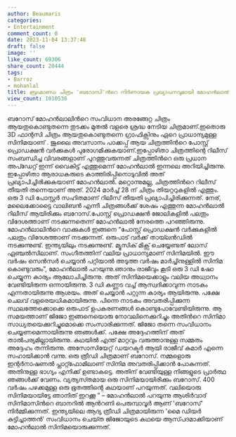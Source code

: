 ```yaml
---
author: Beaumaris
categories:
- Entertainment
comment_count: 0
date: 2023-11-04 13:37:48
draft: false
image: ''
like_count: 69306
share_count: 20444
tags:
- Barroz
- mohanlal
title: ബ്രഹ്മാണ്ഡ ചിത്രം 'ബറോസി'ന്‍റെ നിര്‍ണായക പ്രഖ്യാപനവുമായി മോഹന്‍ലാല്‍
view_count: 1010536
---
```


ബറോസ് മോഹന്‍ലാലിന്‍റെ സംവിധാന അരങ്ങേറ്റ ചിത്രം ആയതുകൊണ്ടുതന്നെ തുടക്കം മുതൽ വളരെ ശ്രദ്ധ നേടിയ ചിത്രമാണ്.ഇതൊരു 3D ഫാന്റസി ചിത്രം ആയതുകൊണ്ടുതന്നെ ഗ്രാഫിക്സിനും ഏറെ പ്രാധാന്യമുള്ള സിനിമയാണ് . ജൂലൈ അവസാനം പാക്കപ്പ് ആയ ചിത്രത്തിന്‍റെ പോസ്റ്റ് പ്രൊഡക്ഷന്‍ വർക്കുകൾ പുരോഗമിക്കുകയാണ്.ഇപ്പോഴിതാ ചിത്രത്തിന്റെ റിലീസ് സംബന്ധിച്ച വിവരങ്ങളാണ് പുറത്തുവരുന്നത് ചിത്രത്തിന്‍റെ ഒരു പ്രധാന അപ്ഡേറ്റ് ഇന്ന് വൈകിട്ട് എത്തുമെന്ന് മോഹന്‍ലാല്‍ ഇന്നലെ അറിയിച്ചിരുന്നു. ഇപ്പോഴിതാ ആരാധകരുടെ കാത്തിരിപ്പിനൊടുവില്‍ അത് പ്രഖ്യാപിച്ചിരിക്കുകയാണ് മോഹന്‍ലാല്‍. മറ്റൊന്നുമല്ല, ചിത്രത്തിന്‍റെ റിലീസ് തീയതി തന്നെയാണ് അത്. 2024 മാര്‍ച്ച് 28 ന് ചിത്രം തിയറ്ററുകളില്‍ എത്തും. ഒരു 3 ഡി പോസ്റ്റര്‍ സഹിതമാണ് റിലീസ് തീയതി പ്രഖ്യാപിച്ചിരിക്കുന്നത്. നേര്, മലൈക്കോട്ടൈ വാലിബന്‍ എന്നീ ചിത്രങ്ങള്‍ക്ക് ശേഷം എത്തുന്ന മോഹന്‍ലാല്‍ റിലീസ് ആയിരിക്കും ബറോസ്.പോസ്റ്റ് പ്രൊഡക്ഷന്‍ ജോലികളില്‍ പലതും വിദേശത്താണ് നടക്കുന്നതെന്ന് മോഹന്‍ലാല്‍ നേരത്തെ പറഞ്ഞിരുന്നു. മോഹൻലാലിൻറെ വാക്കുകൾ ഇങ്ങനെ “പോസ്റ്റ് പ്രൊഡക്ഷന്‍ വര്‍ക്കുകളില്‍ പലതും വിദേശത്താണ് നടക്കുന്നത്. ഒരുപാട് വര്‍ക്ക് തായ്‍ലന്‍ഡില്‍ നടക്കുന്നുണ്ട്. ഇന്ത്യയിലും നടക്കുന്നുണ്ട്. മ്യൂസിക് മിക്സ് ചെയ്യേണ്ടത് ലോസ് ഏഞ്ചല്‍സിലാണ്. സം​ഗീതത്തിന് വലിയ പ്രാധാന്യമാണ് സിനിമയില്‍. ഈ വര്‍ഷം സെന്‍സര്‍ ചെയ്യാന്‍ പറ്റിയാല്‍ അടുത്ത വര്‍ഷം മാര്‍ച്ചിനുള്ളില്‍ സിനിമ കൊണ്ടുവരും”, മോഹന്‍ലാല്‍ പറയുന്നു.ഞാനും രാജീവും കൂടി ഒരു 3 ഡി ഷോ ചെയ്യുന്ന കാര്യം ആലോചിച്ചിരുന്നു. അത് സിനിമയെക്കാളും വലിയ അധ്വാനം വേണ്ടിയിരുന്ന ഒന്നായിരുന്നു. 3 ഡി കണ്ണട വച്ച് ആസ്വദിക്കാവുന്ന നാടകം എന്നതായിരുന്നു ആശയം. അത് ചെയ്യാന്‍ പറ്റുന്ന കാര്യം ആയിരുന്നു. പക്ഷേ ചെലവ് വളരെയധികമായിരുന്നു. പിന്നെ നാടകം അവതരിപ്പിക്കുന്ന സ്ഥലത്തേക്കൊക്കെ ഒരുപാട് ഉപകരണങ്ങള്‍ കൊണ്ടുപോവേണ്ടിയിരുന്നു. ആ സമയത്താണ് ജിജോ ഇങ്ങനെയൊരു നോവലിനെക്കുറിച്ചും അതിന്‍റെ സിനിമാ സാധ്യതയെക്കുറിച്ചുമൊക്കെ സംസാരിക്കുന്നത്. ജിജോ തന്നെ സംവിധാനം ചെയ്യണമെന്നായിരുന്നു ഞങ്ങള്‍ക്ക്. പക്ഷേ അദ്ദേഹത്തിന് അത് താല്‍പര്യമില്ലായിരുന്നു. കഥയില്‍ എന്ത് മാറ്റവും വരുത്താനുള്ള സമ്മതം അദ്ദേഹം തന്നിരുന്നു. അസോസിയേറ്റ് ഡയറക്ടര്‍ ആയി രാജീവ് കുമാര്‍ എന്നെ സഹായിക്കാന്‍ വന്നു. ഒരു ത്രീഡി ചിത്രമാണ് ബറോസ്. നമ്മളൊരു ഇന്റർനാഷണൽ പ്ലാറ്റ്ഫോമിലാണ് സിനിമ അവതരിപ്പിക്കാൻ പോകുന്നത്. അതിനുള്ള ഭാ​ഗ്യം എനിക്ക് ഉണ്ടാകട്ടെ. അതിന് വേണ്ടിയുള്ള നിങ്ങളുടെ പ്രാർത്ഥ ഞങ്ങൾക്ക് വേണം. വ്യത്യസ്‍തമായ ഒരു സിനിമയായിരിക്കും ബറോസ്. 400 വർഷം പഴക്കമുള്ള ഒരു ഭൂതത്തിന്റെ കഥയാണ് പറയുന്നത്. വലിയൊരു സിനിമയായിട്ടേ ഞാനിത് ഇറക്കൂ ” – മോഹൻലാൽ പറയുന്നു ആശിർവാദ് സിനിമാസിന്‍റെ ബാനറില്‍ ആന്‍റണി പെരുമ്പാവൂര്‍ ആണ് 'ബറോസ്' നിർമ്മിക്കുന്നത്. ഇന്ത്യയിലെ ആദ്യ ത്രീഡി ചിത്രമായിരുന്ന 'മൈ ഡിയര്‍ കുട്ടിച്ചാത്തന്‍' സംവിധാനം ചെയ്‍ത ജിജോയുടെ കഥയെ ആസ്‍പദമാക്കിയാണ് മോഹന്‍ലാല്‍ സിനിമയൊരുക്കുന്നത്.